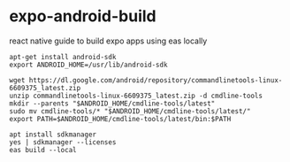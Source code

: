 # expo-android-build
react native guide to build expo apps using eas locally
```
apt-get install android-sdk
export ANDROID_HOME=/usr/lib/android-sdk
```

```
wget https://dl.google.com/android/repository/commandlinetools-linux-6609375_latest.zip
unzip commandlinetools-linux-6609375_latest.zip -d cmdline-tools
mkdir --parents "$ANDROID_HOME/cmdline-tools/latest"
sudo mv cmdline-tools/* "$ANDROID_HOME/cmdline-tools/latest/"
export PATH=$ANDROID_HOME/cmdline-tools/latest/bin:$PATH
```
```
apt install sdkmanager
yes | sdkmanager --licenses
eas build --local
```
